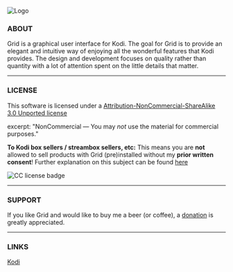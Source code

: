 ![Logo](http://i.imgur.com/n8paldq.png)

### ABOUT
Grid is a graphical user interface for Kodi. The goal for Grid is to provide an elegant and intuitive way of enjoying all the wonderful features that Kodi provides. The design and development focuses on quality rather than quantity with a lot of attention spent on the little details that matter.

***

### LICENSE
This software is licensed under a [Attribution-NonCommercial-ShareAlike 3.0 Unported license](http://creativecommons.org/licenses/by-nc-sa/3.0/)

excerpt:
"NonCommercial — You may *not* use the material for commercial purposes."

**To Kodi box sellers / streambox sellers, etc:**
This means you are **not** allowed to sell products with Grid (pre)installed without my **prior written consent**! Further explanation on this subject can be found [here](https://github.com/jeroenpardon/skin.grid/wiki/License-&-terms-of-use)

![CC license badge](http://mirrors.creativecommons.org/presskit/buttons/80x15/png/by-nc-sa.png)

***

### SUPPORT
If you like Grid and would like to buy me a beer (or coffee), a [donation](https://github.com/jeroenpardon/skin.grid/wiki/Support-&-contribute) is greatly appreciated.

***

### LINKS
[Kodi](http://www.kodi.tv/)
